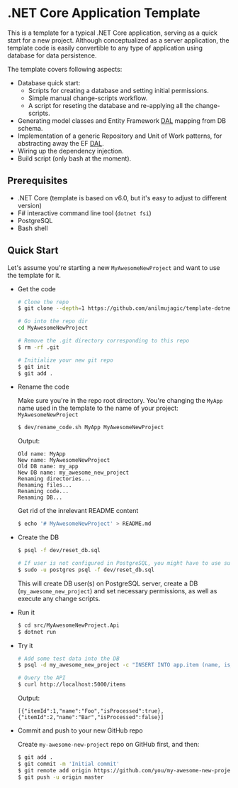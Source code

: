 # .NET Core Application Template

This is a template for a typical .NET Core application, serving as a quick start for a new project.
Although conceptualized as a server application, the template code is easily convertible to any type of application using database for data persistence.

The template covers following aspects:

- Database quick start:
    - Scripts for creating a database and setting initial permissions.
    - Simple manual change-scripts workflow.
    - A script for reseting the database and re-applying all the change-scripts.
- Generating model classes and Entity Framework [DAL](https://en.wikipedia.org/wiki/Data_access_layer) mapping from DB schema.
- Implementation of a generic Repository and Unit of Work patterns, for abstracting away the EF [DAL](https://en.wikipedia.org/wiki/Data_access_layer).
- Wiring up the dependency injection.
- Build script (only bash at the moment).


## Prerequisites

- .NET Core (template is based on v6.0, but it's easy to adjust to different version)
- F# interactive command line tool (`dotnet fsi`)
- PostgreSQL
- Bash shell


## Quick Start

Let's assume you're starting a new `MyAwesomeNewProject` and want to use the template for it.

- Get the code

    ```bash
    # Clone the repo
    $ git clone --depth=1 https://github.com/anilmujagic/template-dotnet.git MyAwesomeNewProject

    # Go into the repo dir
    cd MyAwesomeNewProject

    # Remove the .git directory corresponding to this repo
    $ rm -rf .git

    # Initialize your new git repo
    $ git init
    $ git add .
    ```

- Rename the code

    Make sure you're in the repo root directory.
    You're changing the `MyApp` name used in the template to the name of your project: `MyAwesomeNewProject`

    ```bash
    $ dev/rename_code.sh MyApp MyAwesomeNewProject
    ```

    Output:

    ```
    Old name: MyApp
    New name: MyAwesomeNewProject
    Old DB name: my_app
    New DB name: my_awesome_new_project
    Renaming directories...
    Renaming files...
    Renaming code...
    Renaming DB...
    ```

    Get rid of the inrelevant README content

    ```bash
    $ echo '# MyAwesomeNewProject' > README.md
    ```

- Create the DB

    ```bash
    $ psql -f dev/reset_db.sql

    # If user is not configured in PostgreSQL, you might have to use sudo:
    $ sudo -u postgres psql -f dev/reset_db.sql
    ```

    This will create DB user(s) on PostgreSQL server, create a DB (`my_awesome_new_project`) and set necessary permissions, as well as execute any change scripts.

- Run it

    ```bash
    $ cd src/MyAwesomeNewProject.Api
    $ dotnet run
    ```

- Try it

    ```bash
    # Add some test data into the DB
    $ psql -d my_awesome_new_project -c "INSERT INTO app.item (name, is_processed) VALUES ('Foo', TRUE), ('Bar', FALSE)"

    # Query the API
    $ curl http://localhost:5000/items
    ```

    Output:

    ```
    [{"itemId":1,"name":"Foo","isProcessed":true},{"itemId":2,"name":"Bar","isProcessed":false}]
    ```

- Commit and push to your new GitHub repo

    Create `my-awesome-new-project` repo on GitHub first, and then:

    ```bash
    $ git add .
    $ git commit -m 'Initial commit'
    $ git remote add origin https://github.com/you/my-awesome-new-project.git
    $ git push -u origin master
    ```
